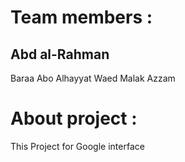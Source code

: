 # Team members :
## Abd al-Rahman 
Baraa Abo Alhayyat 
Waed 
Malak Azzam
# About project :
This Project for Google interface
